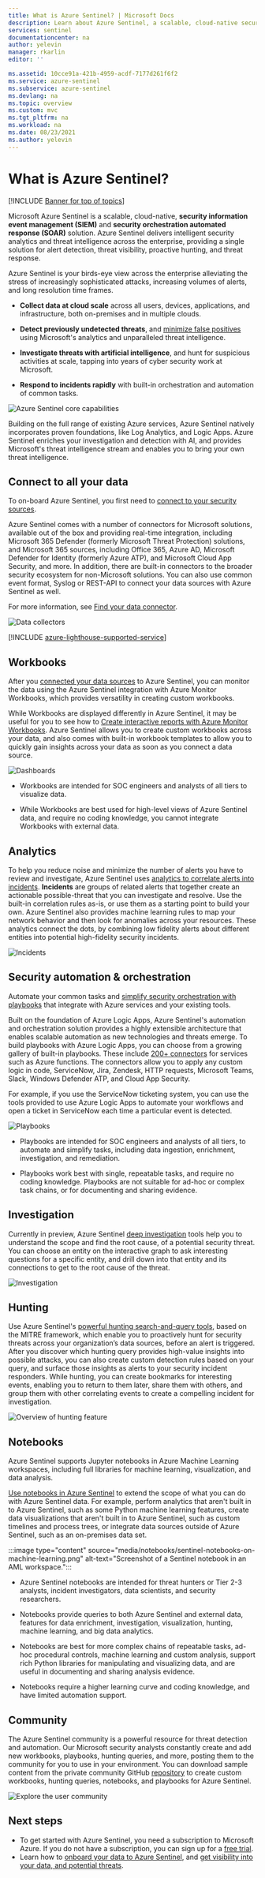 ```yaml
---
title: What is Azure Sentinel? | Microsoft Docs
description: Learn about Azure Sentinel, a scalable, cloud-native security information event management (SIEM) and security orchestration automated response (SOAR) solution.
services: sentinel
documentationcenter: na
author: yelevin
manager: rkarlin
editor: ''

ms.assetid: 10cce91a-421b-4959-acdf-7177d261f6f2
ms.service: azure-sentinel
ms.subservice: azure-sentinel
ms.devlang: na
ms.topic: overview
ms.custom: mvc
ms.tgt_pltfrm: na
ms.workload: na
ms.date: 08/23/2021
ms.author: yelevin
---
```


# What is Azure Sentinel?

[!INCLUDE [Banner for top of topics](./includes/banner.md)]

Microsoft Azure Sentinel is a scalable, cloud-native, **security information event management (SIEM)** and **security orchestration automated response (SOAR)** solution. Azure Sentinel delivers intelligent security analytics and threat intelligence across the enterprise, providing a single solution for alert detection, threat visibility, proactive hunting, and threat response.

Azure Sentinel is your birds-eye view across the enterprise alleviating the stress of increasingly sophisticated attacks, increasing volumes of alerts, and long resolution time frames.

- **Collect data at cloud scale** across all users, devices, applications, and infrastructure, both on-premises and in multiple clouds.

- **Detect previously undetected threats**, and [minimize false positives](false-positives.md) using Microsoft's analytics and unparalleled threat intelligence.

- **Investigate threats with artificial intelligence**, and hunt for suspicious activities at scale, tapping into years of cyber security work at Microsoft.

- **Respond to incidents rapidly** with built-in orchestration and automation of common tasks.

![Azure Sentinel core capabilities](./media/overview/core-capabilities.png)

Building on the full range of existing Azure services, Azure Sentinel natively incorporates proven foundations, like Log Analytics, and Logic Apps. Azure Sentinel enriches your investigation and detection with AI, and provides Microsoft's threat intelligence stream and enables you to bring your own threat intelligence.

## Connect to all your data

To on-board Azure Sentinel, you first need to [connect to your security sources](connect-data-sources.md). 

Azure Sentinel comes with a number of connectors for Microsoft solutions, available out of the box and providing real-time integration, including Microsoft 365 Defender (formerly Microsoft Threat Protection) solutions, and Microsoft 365 sources, including Office 365, Azure AD, Microsoft Defender for Identity (formerly Azure ATP), and Microsoft Cloud App Security, and more. In addition, there are built-in connectors to the broader security ecosystem for non-Microsoft solutions. You can also use common event format, Syslog or REST-API to connect your data sources with Azure Sentinel as well. 

For more information, see [Find your data connector](data-connectors-reference.md).

![Data collectors](./media/collect-data/collect-data-page.png)

[!INCLUDE [azure-lighthouse-supported-service](../../includes/azure-lighthouse-supported-service.md)]

## Workbooks

After you [connected your data sources](quickstart-onboard.md) to Azure Sentinel, you can monitor the data using the Azure Sentinel integration with Azure Monitor Workbooks, which provides versatility in creating custom workbooks.

While Workbooks are displayed differently in Azure Sentinel, it may be useful for you to see how to [Create interactive reports with Azure Monitor Workbooks](../azure-monitor/visualize/workbooks-overview.md). Azure Sentinel allows you to create custom workbooks across your data, and also comes with built-in workbook templates to allow you to quickly gain insights across your data as soon as you connect a data source.

![Dashboards](./media/tutorial-monitor-data/access-workbooks.png)

- Workbooks are intended for SOC engineers and analysts of all tiers to visualize data.

- While Workbooks are best used for high-level views of Azure Sentinel data, and require no coding knowledge, you cannot integrate Workbooks with external data.

## Analytics

To help you reduce noise and minimize the number of alerts you have to review and investigate, Azure Sentinel uses [analytics to correlate alerts into incidents](detect-threats-built-in.md). **Incidents** are groups of related alerts that together create an actionable possible-threat that you can investigate and resolve. Use the built-in correlation rules as-is, or use them as a starting point to build your own. Azure Sentinel also provides machine learning rules to map your network behavior and then look for anomalies across your resources. These analytics connect the dots, by combining low fidelity alerts about different entities into potential high-fidelity security incidents.

![Incidents](./media/tutorial-investigate-cases/incident-severity.png)


## Security automation & orchestration

Automate your common tasks and [simplify security orchestration with playbooks](tutorial-respond-threats-playbook.md) that integrate with Azure services and your existing tools.

Built on the foundation of Azure Logic Apps, Azure Sentinel's automation and orchestration solution provides a highly extensible architecture that enables scalable automation as new technologies and threats emerge. To build playbooks with Azure Logic Apps, you can choose from a growing gallery of built-in playbooks. These include [200+ connectors](../connectors/apis-list.md) for services such as Azure functions. The connectors allow you to apply any custom logic in code, ServiceNow, Jira, Zendesk, HTTP requests, Microsoft Teams, Slack, Windows Defender ATP, and Cloud App Security.

For example, if you use the ServiceNow ticketing system, you can use the tools provided to use Azure Logic Apps to automate your workflows and open a ticket in ServiceNow each time a particular event is detected.

![Playbooks](./media/tutorial-respond-threats-playbook/logic-app.png)

- Playbooks are intended for SOC engineers and analysts of all tiers, to automate and simplify tasks, including data ingestion, enrichment, investigation, and remediation.

- Playbooks work best with single, repeatable tasks, and require no coding knowledge. Playbooks are not suitable for ad-hoc or complex task chains, or for documenting and sharing evidence.


## Investigation

Currently in preview, Azure Sentinel [deep investigation](investigate-cases.md) tools help you to understand the scope and find the root cause, of a potential security threat. You can choose an entity on the interactive graph to ask interesting questions for a specific entity, and drill down into that entity and its connections to get to the root cause of the threat. 

![Investigation](./media/tutorial-investigate-cases/map-timeline.png)


## Hunting

Use Azure Sentinel's [powerful hunting search-and-query tools](hunting.md), based on the MITRE framework, which enable you to proactively hunt for security threats across your organization’s data sources, before an alert is triggered. After you discover which hunting query provides high-value insights into possible attacks, you can also create custom detection rules based on your query, and surface those insights as alerts to your security incident responders. While hunting, you can create bookmarks for interesting events, enabling you to return to them later, share them with others, and group them with other correlating events to create a compelling incident for investigation.

![Overview of hunting feature](./media/overview/hunting.png)

## Notebooks

Azure Sentinel supports Jupyter notebooks in Azure Machine Learning workspaces, including full libraries for machine learning, visualization, and data analysis.

[Use notebooks in Azure Sentinel](notebooks.md) to extend the scope of what you can do with Azure Sentinel data. For example, perform analytics that aren't built in to Azure Sentinel, such as some Python machine learning features, create data visualizations that aren't built in to Azure Sentinel, such as custom timelines and process trees, or integrate data sources outside of Azure Sentinel, such as an on-premises data set.

:::image type="content" source="media/notebooks/sentinel-notebooks-on-machine-learning.png" alt-text="Screenshot of a Sentinel notebook in an AML workspace.":::

- Azure Sentinel notebooks are intended for threat hunters or Tier 2-3 analysts, incident investigators, data scientists, and security researchers.

- Notebooks provide queries to both Azure Sentinel and external data, features for data enrichment, investigation, visualization, hunting, machine learning, and big data analytics.

- Notebooks are best for more complex chains of repeatable tasks, ad-hoc procedural controls, machine learning and custom analysis, support rich Python libraries for manipulating and visualizing data, and are useful in documenting and sharing analysis evidence.

- Notebooks require a higher learning curve and coding knowledge, and have limited automation support.


## Community

The Azure Sentinel community is a powerful resource for threat detection and automation. Our Microsoft security analysts constantly create and add new workbooks, playbooks, hunting queries, and more, posting them to the community for you to use in your environment. You can download sample content from the private community GitHub [repository](https://aka.ms/asicommunity) to create custom workbooks, hunting queries, notebooks, and playbooks for Azure Sentinel.

![Explore the user community](./media/overview/community.png)

## Next steps

- To get started with Azure Sentinel, you need a subscription to Microsoft Azure. If you do not have a subscription, you can sign up for a [free trial](https://azure.microsoft.com/free/).
- Learn how to [onboard your data to Azure Sentinel](quickstart-onboard.md), and [get visibility into your data, and potential threats](get-visibility.md).
